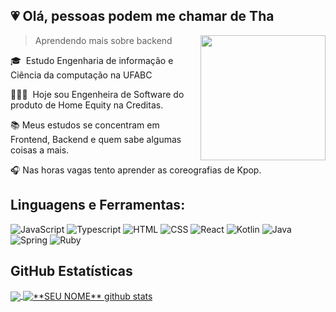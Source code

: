 
## 💗 Olá, pessoas podem me chamar de <strong>Tha</strong>
<img align="right" width="200" src="https://media.giphy.com/media/d9mkbc1QkvBnHthaQp/giphy.gif" />

> Aprendendo mais sobre backend

🎓&nbsp; Estudo Engenharia de informação e Ciência da computação na UFABC

👩🏽‍💻 &nbsp;Hoje sou Engenheira de Software do produto de Home Equity na Creditas.

📚 Meus estudos se concentram em Frontend, Backend e quem sabe algumas coisas a mais.

🎧 Nas horas vagas tento aprender as coreografias de Kpop. 

## **Linguagens e Ferramentas:**  
  ![JavaScript](https://img.shields.io/badge/JavaScript-F7DF1E?style=for-the-badge&logo=javascript&logoColor=black)
  ![Typescript](https://img.shields.io/badge/TypeScript-007ACC?style=for-the-badge&logo=typescript&logoColor=white)
  ![HTML](https://img.shields.io/badge/HTML-239120?style=for-the-badge&logo=html5&logoColor=white)
  ![CSS](https://img.shields.io/badge/CSS-239120?&style=for-the-badge&logo=css3&logoColor=white)
  ![React](https://img.shields.io/badge/React-20232A?style=for-the-badge&logo=react&logoColor=61DAFB)
  ![Kotlin](https://img.shields.io/badge/Kotlin-0095D5?&style=for-the-badge&logo=kotlin&logoColor=white)
  ![Java](https://img.shields.io/badge/Java-ED8B00?style=for-the-badge&logo=java&logoColor=white)
  ![Spring](https://img.shields.io/badge/Spring-6DB33F?style=for-the-badge&logo=spring&logoColor=white)
  ![Ruby](https://img.shields.io/badge/Ruby-CC342D?style=for-the-badge&logo=ruby&logoColor=white)

## **GitHub Estatísticas**

<a href="https://github.com/thataaz">
  <img align="center" src="https://github-readme-stats.vercel.app/api/top-langs/?username=thataaz&theme=panda&hide_langs_below=1" />
</a>

<a href="https://github.com/thataaz">
 <img align="center" src="https://github-readme-stats.vercel.app/api?username=thataaz&show_icons=true&theme=panda&line_height=27" alt="**SEU NOME** github stats"/>
</a>


